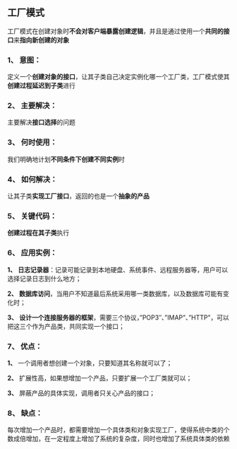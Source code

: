 ## 工厂模式

工厂模式在创建对象时**不会对客户端暴露创建逻辑**，并且是通过使用一个**共同的接口**来**指向新创建的对象**


### **1、** **意图**：

定义一个**创建对象的接口**，让其子类自己决定实例化哪一个工厂类，工厂模式使其**创建过程延迟到子类**进行

### **2、** **主要解决**：

主要解决**接口选择**的问题

### **3、** **何时使用**：

我们明确地计划**不同条件下创建不同实例**时

### **4、** **如何解决**：

让其子类**实现工厂接口**，返回的也是一个**抽象的产品**

### **5、** **关键代码**：

**创建过程在其子类**执行

### **6、** **应用实例**：

**1、** **日志记录器**：记录可能记录到本地硬盘、系统事件、远程服务器等，用户可以选择记录日志到什么地方；

**2、** **数据库访问**，当用户不知道最后系统采用哪一类数据库，以及数据库可能有变化时；

**3、** **设计一个连接服务器的框架**，需要三个协议，”POP3″、”IMAP”、”HTTP”，可以把这三个作为产品类，共同实现一个接口；
### **7、** **优点**：

**1、** 一个调用者想创建一个对象，只要知道其名称就可以了；

**2、** 扩展性高，如果想增加一个产品，只要扩展一个工厂类就可以；

**3、** 屏蔽产品的具体实现，调用者只关心产品的接口；

### **8、** **缺点**：

每次增加一个产品时，都需要增加一个具体类和对象实现工厂，使得系统中类的个数成倍增加，在一定程度上增加了系统的复杂度，同时也增加了系统具体类的依赖
